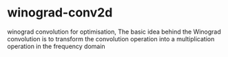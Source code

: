 # winograd-conv2d
winograd convolution for optimisation,
The basic idea behind the Winograd convolution is to transform the convolution operation into a multiplication operation in the frequency domain

